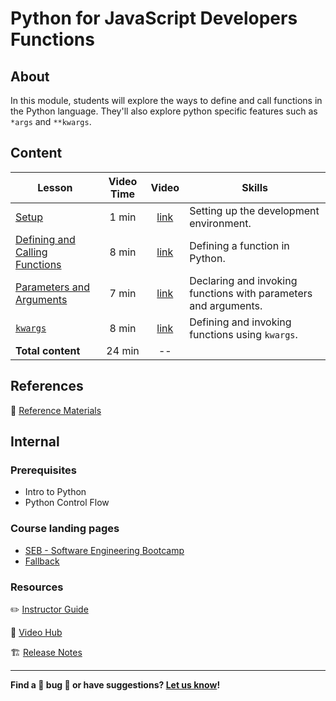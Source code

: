 <h1>
  <span class="prefix">Python for JavaScript Developers</span>
  <span class="headline">Functions</span>
</h1>

## About

In this module, students will explore the ways to define and call functions in the Python language. They'll also explore python specific features such as `*args` and `**kwargs`.

## Content

| Lesson | Video Time | Video | Skills |
| ------ | :--------: | :---: | ------ |
| [Setup](./setup/README.md)                                                   |  1 min | [link](https://generalassembly.wistia.com/medias/px1yp4gymm) | Setting up the development environment.                         |
| [Defining and Calling Functions](./defining-and-calling-functions/README.md) |  8 min | [link](https://generalassembly.wistia.com/medias/36bkblp1tn) | Defining a function in Python.                                  |
| [Parameters and Arguments](./parameters-and-arguments/README.md)             |  7 min | [link](https://generalassembly.wistia.com/medias/rtwqhli823) | Declaring and invoking functions with parameters and arguments. |
| [`kwargs`](./kwargs/README.md)                                               |  8 min | [link](https://generalassembly.wistia.com/medias/82mwr252y4) | Defining and invoking functions using `kwargs`.                 |
| **Total content**                                                            | 24 min | --                                                           |                                                                 |

## References

📖 [Reference Materials](./references/README.md)

## Internal

### Prerequisites

- Intro to Python
- Python Control Flow

### Course landing pages

- [SEB - Software Engineering Bootcamp](https://pages.git.generalassemb.ly/modular-curriculum-all-courses/python-for-javascript-developers-functions/canvas-landing-pages/seb.html)
- [Fallback](https://pages.git.generalassemb.ly/modular-curriculum-all-courses/python-for-javascript-developers-functions/canvas-landing-pages/fallback.html)

### Resources

✏️ [Instructor Guide](./internal-resources/instructor-guide.md)

🎥 [Video Hub](./internal-resources/video-hub.md)

🏗️ [Release Notes](./internal-resources/release-notes.md)

---

**Find a 👾 bug 👾 or have suggestions? [Let us know](https://pages.git.generalassemb.ly/modular-curriculum-all-courses/universal-resources-internal/module-feedback.html)!**
